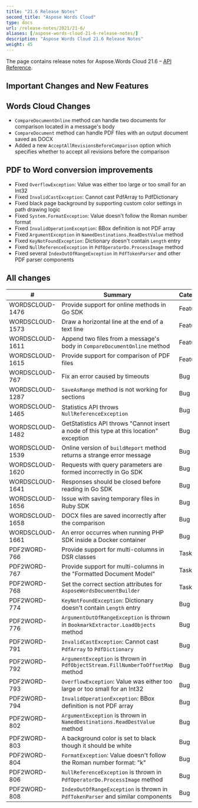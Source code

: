 ```yaml
---
title: "21.6 Release Notes"
second_title: "Aspose Words Cloud"
type: docs
url: /release-notes/2021/21-6/
aliases: [/aspose-words-cloud-21-6-release-notes/]
description: "Aspose Words Cloud 21.6 Release Notes"
weight: 45
---
```


The page contains release notes for Aspose.Words Cloud 21.6 – [API Reference](https://apireference.aspose.cloud/words/).

## Important Changes and New Features

## Words Cloud Changes

- `CompareDocumentOnline` method can handle two documents for comparison located in a message's body
- `CompareDocument` method can handle PDF files with an output document saved as DOCX
- Added a new `AcceptAllRevisionsBeforeComparison` option which specifies whether to accept all revisions before the comparison

## PDF to Word conversion improvements

- Fixed `OverflowException`: Value was either too large or too small for an Int32
- Fixed `InvalidCastException`: Cannot cast PdfArray to PdfDictionary
- Fixed black page background by supporting custom color settings in path drawing logic
- Fixed `System.FormatException`: Value doesn't follow the Roman number format
- Fixed `InvalidOperationException`: BBox definition is not PDF array
- Fixed `ArgumentException` in `NamedDestinations.ReadDestValue` method
- Fixed `KeyNotFoundException`: Dictionary doesn't contain `Length` entry
- Fixed `NullReferenceException` in `PdfOperatorDo.ProcessImage` method
- Fixed several `IndexOutOfRangeException` in `PdfTokenParser` and other PDF parser components

## All changes

| #               | Summary                                                                                       | Category |
|-----------------|-----------------------------------------------------------------------------------------------|----------|
| WORDSCLOUD-1476 | Provide support for online methods in Go SDK                                                  | Feature  |
| WORDSCLOUD-1573 | Draw a horizontal line at the end of a text line                                              | Feature  |
| WORDSCLOUD-1611 | Append two files from a message's body in `CompareDocumentOnline` method                      | Feature  |
| WORDSCLOUD-1615 | Provide support for comparison of PDF files                                                   | Feature  |
  WORDSCLOUD-767  | Fix an error caused by timeouts                                                                | Bug      |
| WORDSCLOUD-1287 | `SaveAsRange` method is not working for sections                                              | Bug      |
| WORDSCLOUD-1465 | Statistics API throws `NullReferenceException`                                                | Bug      |
| WORDSCLOUD-1482 | GetStatistics API throws "Cannot insert a node of this type at this location" exception       | Bug      |
| WORDSCLOUD-1539 | Online version of `buildReport` method returns a strange error message                        | Bug      |
| WORDSCLOUD-1620 | Requests with query parameters are formed incorrectly in Go SDK                               | Bug      |
| WORDSCLOUD-1641 | Responses should be closed before reading in Go SDK                                           | Bug      |
| WORDSCLOUD-1656 | Issue with saving temporary files in Ruby SDK                                                 | Bug      |
| WORDSCLOUD-1658 | DOCX files are saved incorrectly after the comparison                                         | Bug      |
| WORDSCLOUD-1661 | An error occurres when running PHP SDK inside a Docker container                              | Bug      |
| PDF2WORD-766    | Provide support for multi-columns in DSR classes                                              | Task     |
| PDF2WORD-767    | Provide support for multi-columns in the "Formatted Document Model"                           | Task     |
| PDF2WORD-768    | Set the correct section attributes for `AsposeWordsDocumentBuilder`                           | Task     |
| PDF2WORD-774    | `KeyNotFoundException`: Dictionary doesn't contain `Length` entry                             | Bug      |
| PDF2WORD-776    | `ArgumentOutOfRangeException` is thrown in `BookmarkExtractor.LoadObjects` method             | Bug      |
| PDF2WORD-791    | `InvalidCastException`: Cannot cast `PdfArray` to `PdfDictionary`                             | Bug      |
| PDF2WORD-792    | `ArgumentException` is thrown in `PdfObjectStream.FillNumberToOffsetMap` method               | Bug      |
| PDF2WORD-793    | `OverflowException`: Value was either too large or too small for an Int32                     | Bug      |
| PDF2WORD-794    | `InvalidOperationException`: BBox definition is not PDF array                                 | Bug      |
| PDF2WORD-802    | `ArgumentException` is thrown in `NamedDestinations.ReadDestValue` method                     | Bug      |
| PDF2WORD-803    | A background color is set to black though it should be white                                  | Bug      |
| PDF2WORD-804    | `FormatException`: Value doesn't follow the Roman number format: "k"                          | Bug      |
| PDF2WORD-806    | `NullReferenceException` is thrown in `PdfOperatorDo.ProcessImage` method                     | Bug      |
| PDF2WORD-808    | `IndexOutOfRangeException` is thrown in `PdfTokenParser` and similar components               | Bug      |